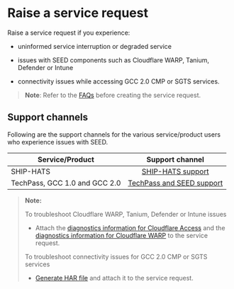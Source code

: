 # Raise a service request

Raise a service request if you experience:

- uninformed service interruption or degraded service

- issues with SEED components such as Cloudflare WARP, Tanium, Defender or Intune

- connectivity issues while accessing GCC 2.0 CMP or SGTS services.

>**Note**: Refer to the [FAQs](faqs/seed-faqs) before creating the service request.

## Support channels

Following are the support channels for the various service/product users who experience issues with SEED.

| Service/Product  | Support channel|
| ------------- |:-------------:|
| SHIP-HATS      | [SHIP-HATS support](https://go.gov.sg/ship-hats-support)   |
| TechPass, GCC 1.0 and GCC 2.0 | [TechPass and SEED support](https://go.gov.sg/seed-techpass-support) |

>**Note:**
>
> To troubleshoot Cloudflare WARP, Tanium, Defender or Intune issues
>
>- Attach the [diagnostics information for Cloudflare Access](https://docs.developer.tech.gov.sg/docs/security-suite-for-engineering-endpoint-devices/#/faqs/how-to-generate-and-upload-diagnostic-files-to-incident-support-request?id=generate-cloudflare-access-diagnostic-file) and the [diagnostics information for Cloudflare WARP](https://docs.developer.tech.gov.sg/docs/security-suite-for-engineering-endpoint-devices/#/faqs/how-to-generate-and-upload-diagnostic-files-to-incident-support-request?id=generate-cloudflare-warp-diagnostic-logs) to the service request.
>
> To troubleshoot connectivity issues for GCC 2.0 CMP or SGTS services
>
>- [Generate HAR file](https://docs.developer.tech.gov.sg/docs/security-suite-for-engineering-endpoint-devices/#/faqs/how-to-generate-and-upload-diagnostic-files-to-incident-support-request?id=generate-har-file) and attach it to the service request.



  

